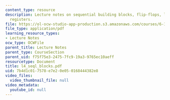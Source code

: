 ```yaml
---
content_type: resource
description: Lecture notes on sequential building blocks, flip-flops, latches, and
  registers.
file: https://ol-ocw-studio-app-production.s3.amazonaws.com/courses/6-111-introductory-digital-systems-laboratory-spring-2006/7b4d1c017578e7e20e050168444382e8_l4_seql_blocks.pdf
file_type: application/pdf
learning_resource_types:
- Lecture Notes
ocw_type: OCWFile
parent_title: Lecture Notes
parent_type: CourseSection
parent_uid: f75f75e3-2475-7fc9-19a3-9765ec10aeff
resourcetype: Document
title: l4_seql_blocks.pdf
uid: 7b4d1c01-7578-e7e2-0e05-0168444382e8
video_files:
  video_thumbnail_file: null
video_metadata:
  youtube_id: null
---
```

